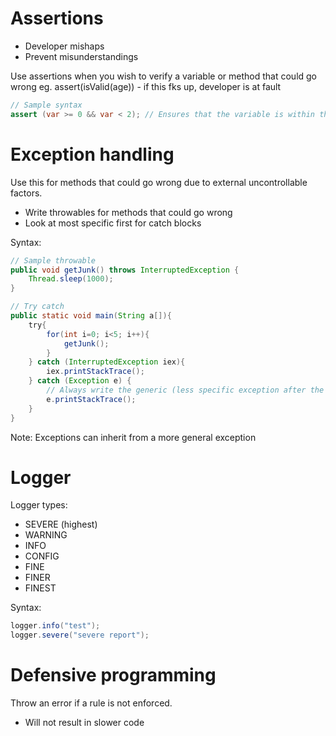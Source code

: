 # Assertions
- Developer mishaps
- Prevent misunderstandings

Use assertions when you wish to verify a variable or method that could go wrong
eg. assert(isValid(age)) - if this fks up, developer is at fault

```java
// Sample syntax
assert (var >= 0 && var < 2); // Ensures that the variable is within this, if not it will throw assertion error
```
# Exception handling
Use this for methods that could go wrong due to external uncontrollable factors.

- Write throwables for methods that could go wrong
- Look at most specific first for catch blocks

Syntax:
```java
// Sample throwable
public void getJunk() throws InterruptedException {
    Thread.sleep(1000);
}

// Try catch
public static void main(String a[]){
    try{
        for(int i=0; i<5; i++){
            getJunk();
        }
    } catch (InterruptedException iex){
        iex.printStackTrace();
    } catch (Exception e) {
        // Always write the generic (less specific exception after the more specific one)
        e.printStackTrace();
    }
}
```

Note: Exceptions can inherit from a more general exception

# Logger
Logger types:
- SEVERE (highest)
- WARNING
- INFO
- CONFIG
- FINE
- FINER
- FINEST

Syntax:
```Java
logger.info("test");
logger.severe("severe report");
```

# Defensive programming
Throw an error if a rule is not enforced.
- Will not result in slower code


